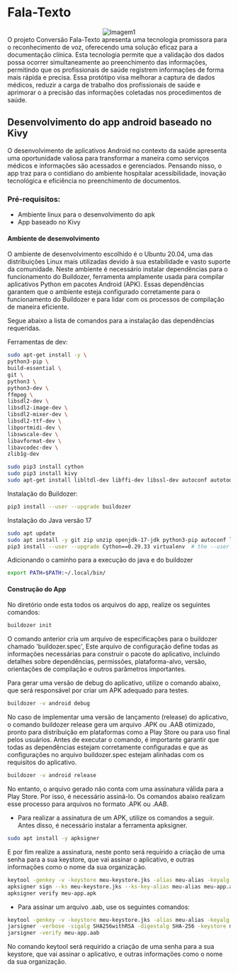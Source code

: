 # Fala-Texto

<div align="center">
  <img src="https://github.com/user-attachments/assets/af5cbef0-822c-44da-8ed0-d8f151b00301" alt="Imagem1">
</div>
O projeto Conversão Fala-Texto apresenta uma tecnologia promissora para o reconhecimento de voz, oferecendo uma solução eficaz para a documentação clínica. Esta tecnologia permite que a validação dos dados possa ocorrer simultaneamente ao preenchimento das informações, permitindo que os profissionais de saúde registrem informações de forma mais rápida e precisa. Essa protótipo visa melhorar a captura de dados médicos, reduzir a carga de trabalho dos profissionais de saúde e aprimorar o  a precisão das informações coletadas nos procedimentos de saúde. 

## Desenvolvimento do app android baseado no Kivy

O desenvolvimento de aplicativos Android no contexto da saúde apresenta uma oportunidade valiosa para transformar a maneira como serviços médicos e informações são acessados e gerenciados. Pensando nisso, o app traz para o contidiano do ambiente hospitalar acessibilidade, inovação tecnológica e eficiência no preenchimento de documentos.

### Pré-requisitos:
- Ambiente linux para o desenvolvimento do apk
- App baseado no Kivy

#### Ambiente de desenvolvimento

O ambiente de desenvolvimento escolhido é o Ubuntu 20.04, uma das distribuições Linux mais utilizadas devido à sua estabilidade e vasto suporte da comunidade. Neste ambiente é necessário instalar dependências para o funcionamento do Buildozer, ferramenta amplamente usada para compilar aplicativos Python em pacotes Android (APK). Essas dependências garantem que o ambiente esteja configurado corretamente para o funcionamento do Buildozer e para lidar com os processos de compilação de maneira eficiente. 

Segue abaixo a lista de comandos para a instalação das dependências requeridas.

Ferramentas de dev:
```bash
sudo apt-get install -y \
python3-pip \
build-essential \
git \
python3 \
python3-dev \
ffmpeg \
libsdl2-dev \
libsdl2-image-dev \
libsdl2-mixer-dev \
libsdl2-ttf-dev \
libportmidi-dev \
libswscale-dev \
libavformat-dev \
libavcodec-dev \
zlib1g-dev
```
```bash
sudo pip3 install cython
sudo pip3 install kivy
sudo apt-get install libltdl-dev libffi-dev libssl-dev autoconf autotools-dev
```

Instalação do Buildozer:
```bash
pip3 install --user --upgrade buildozer
```
Instalação do Java versão 17
```bash
sudo apt update
sudo apt install -y git zip unzip openjdk-17-jdk python3-pip autoconf libtool pkg-config zlib1g-dev libncurses5-dev libncursesw5-dev libtinfo5 cmake libffi-dev libssl-dev
pip3 install --user --upgrade Cython==0.29.33 virtualenv  # the --user should be removed if you do this in a venv
```

Adicionando o caminho para a execução do java e do buildozer
```bash
export PATH=$PATH:~/.local/bin/
```

#### Construção do App

No diretório onde esta todos os arquivos do app, realize os seguintes comandos:

```bash
buildozer init
```
O comando anterior cria um arquivo de especificações para o buildozer chamado 'buildozer.spec', Este arquivo de configuração define todas as informações necessárias para construir o pacote do aplicativo, incluindo detalhes sobre dependências, permissões, plataforma-alvo, versão, orientações de compilação e outros parâmetros importantes. 

Para gerar uma versão de debug do aplicativo, utilize o comando abaixo, que será responsável por criar um APK adequado para testes.
```bash
buildozer -v android debug
```

No caso de implementar uma versão de lançamento (release) do aplicativo, o comando buildozer release gera um arquivo .APK ou .AAB otimizado, pronto para distribuição em plataformas como a Play Store ou para uso final pelos usuários. Antes de executar o comando, é importante garantir que todas as dependências estejam corretamente configuradas e que as configurações no arquivo buildozer.spec estejam alinhadas com os requisitos do aplicativo.
```bash
buildozer -v android release
```

No entanto, o arquivo gerado não conta com uma assinatura válida para a Play Store. Por isso, é necessário assiná-lo. Os comandos abaixo realizam esse processo para arquivos no formato .APK ou .AAB.

- Para realizar a assinatura de um APK, utilize os comandos a seguir. Antes disso, é necessário instalar a ferramenta apksigner.
```bash
sudo apt install -y apksigner
```

E por fim realize a assinatura, neste ponto será requirido a criação de uma senha para a sua keystore, que vai assinar o aplicativo, e outras informações como o nome da sua organização.
```bash
keytool -genkey -v -keystore meu-keystore.jks -alias meu-alias -keyalg RSA -keysize 2048 -validity 20000
apksigner sign --ks meu-keystore.jks --ks-key-alias meu-alias meu-app.apk
apksigner verify meu-app.apk
```

- Para assinar um arquivo .aab, use os seguintes comandos:
```bash
keytool -genkey -v -keystore meu-keystore.jks -alias meu-alias -keyalg RSA -keysize 2048 -validity 20000
jarsigner -verbose -sigalg SHA256withRSA -digestalg SHA-256 -keystore meu-keystore.jks meu-app.aab meu-alias
jarsigner -verify meu-app.aab
```
No comando keytool será requirido a criação de uma senha para a sua keystore, que vai assinar o aplicativo, e outras informações como o nome da sua organização.
